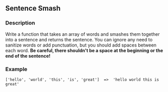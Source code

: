 ## Sentence Smash

### Description

Write a function that takes an array of words and smashes them together into a sentence and returns the sentence. You can ignore any need to sanitize words or add punctuation, but you should add spaces between each word. **Be careful, there shouldn't be a space at the beginning or the end of the sentence!**

### Example
```
['hello', 'world', 'this', 'is', 'great']  =>  'hello world this is great'
```